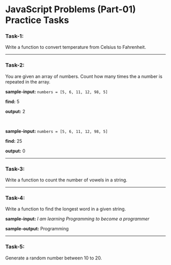 # JavaScript Problems (Part-01) Practice Tasks

### Task-1: 
Write a function to convert temperature from Celsius to Fahrenheit.

---

### Task-2: 
You are given an array of numbers. Count how many times the a number is repeated in the array. 

**sample-input:**
`numbers = [5, 6, 11, 12, 98, 5]`

**find:** 5

**output:** 2

<br/>

**sample-input:** 
`numbers = [5, 6, 11, 12, 98, 5]`

**find:** 25

**output:** 0



----
### Task-3: 
Write a function to count the number of vowels in a string.

---
### Task-4: 
Write a function to find the longest word in a given string.

**sample-input:**
*I am learning Programming to become a programmer*

**sample-output:** Programming

----
### Task-5: 
Generate a random number between 10 to 20.

